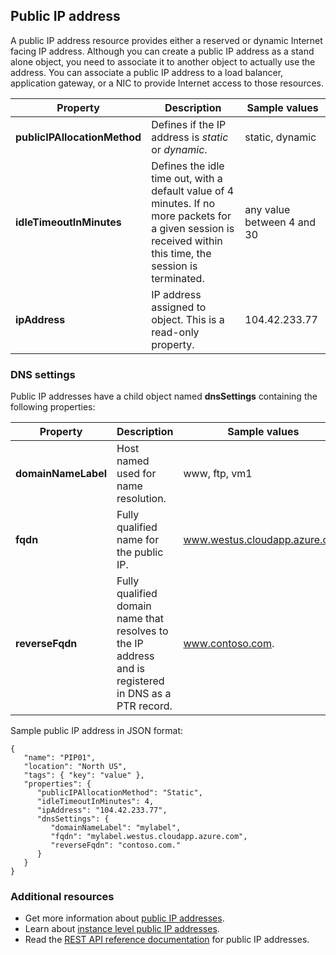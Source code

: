 ## Public IP address
A public IP address resource provides either a reserved or dynamic Internet facing IP address. Although you can create a public IP address as a stand alone object, you need to associate it to another object to actually use the address. You can associate a public IP address to a load balancer, application  gateway, or a NIC to provide Internet access to those resources.  

|Property|Description|Sample values|
|---|---|---|
|**publicIPAllocationMethod**|Defines if the IP address is *static* or *dynamic*.|static, dynamic|
|**idleTimeoutInMinutes**|Defines the idle time out, with a default value of 4 minutes. If no more packets for a given session is received within this time, the session is terminated.|any value between 4 and 30|
|**ipAddress**|IP address assigned to object. This is a read-only property.|104.42.233.77|

### DNS settings
Public IP addresses have a child object named **dnsSettings** containing the following properties:

|Property|Description|Sample values|
|---|---|---|
|**domainNameLabel**|Host named used for name resolution.|www, ftp, vm1|
|**fqdn**|Fully qualified name for the public IP.|www.westus.cloudapp.azure.com|
|**reverseFqdn**|Fully qualified domain name that resolves to the IP address and is registered in DNS as a PTR record.|www.contoso.com.|

Sample public IP address in JSON format:

	{
	   "name": "PIP01",
	   "location": "North US",
	   "tags": { "key": "value" },
	   "properties": {
	      "publicIPAllocationMethod": "Static",
	      "idleTimeoutInMinutes": 4,
		  "ipAddress": "104.42.233.77",
	      "dnsSettings": {
	         "domainNameLabel": "mylabel",
			 "fqdn": "mylabel.westus.cloudapp.azure.com",
	         "reverseFqdn": "contoso.com."
	      }
	   }
	} 

### Additional resources

- Get more information about [public IP addresses](virtual-networks-reserved-public-ip).
- Learn about [instance level public IP addresses](virtual-networks-instance-level-public-ip).
- Read the [REST API reference documentation](https://msdn.microsoft.com/zh-cn/library/azure/mt163638.aspx) for public IP addresses.